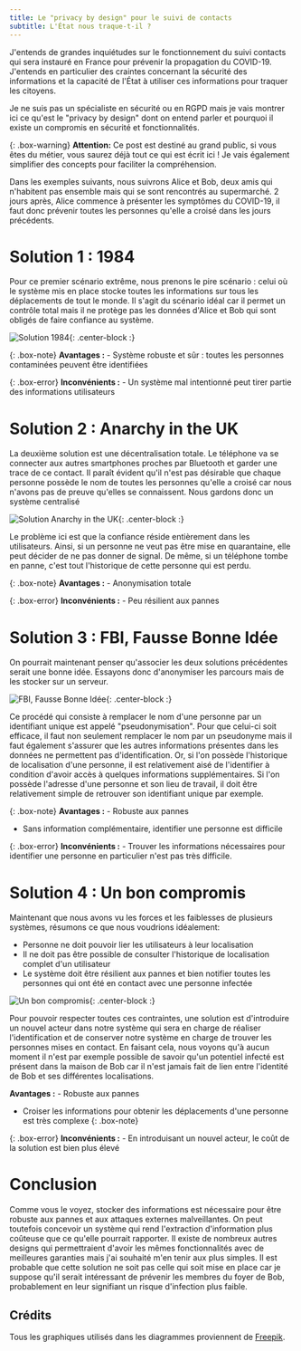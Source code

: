 ```yaml
---
title: Le "privacy by design" pour le suivi de contacts
subtitle: L'État nous traque-t-il ?
---
```


J'entends de grandes inquiétudes sur le fonctionnement du suivi contacts qui sera instauré en France pour prévenir la propagation du COVID-19. J'entends en particulier des craintes concernant la sécurité des informations et la capacité de l'État à utiliser ces informations pour traquer les citoyens.

Je ne suis pas un spécialiste en sécurité ou en RGPD mais je vais montrer ici ce qu'est le "privacy by design" dont on entend parler et pourquoi il existe un compromis en sécurité et fonctionnalités.

{: .box-warning}
**Attention:** Ce post est destiné au grand public, si vous êtes du métier, vous saurez déjà tout ce qui est écrit ici ! Je vais également simplifier des concepts pour faciliter la compréhension.

Dans les exemples suivants, nous suivrons Alice et Bob, deux amis qui n'habitent pas ensemble mais qui se sont rencontrés au supermarché. 2 jours après, Alice commence à présenter les symptômes du COVID-19, il faut donc prévenir toutes les personnes qu'elle a croisé dans les jours précédents.

# Solution 1 : 1984

Pour ce premier scénario extrême, nous prenons le pire scénario : celui où le système mis en place stocke toutes les informations sur tous les déplacements de tout le monde. Il s'agit du scénario idéal car il permet un contrôle total mais il ne protège pas les données d'Alice et Bob qui sont obligés de faire confiance au système.

![Solution 1984](/img/map_1.png){: .center-block :}

{: .box-note}
**Avantages :** - Système robuste et sûr : toutes les personnes contaminées peuvent être identifiées

{: .box-error}
**Inconvénients :** - Un système mal intentionné peut tirer partie des informations utilisateurs

# Solution 2 : Anarchy in the UK

La deuxième solution est une décentralisation totale. Le téléphone va se connecter aux autres smartphones proches par Bluetooth et garder une trace de ce contact. Il paraît évident qu'il n'est pas désirable que chaque personne possède le nom de toutes les personnes qu'elle a croisé car nous n'avons pas de preuve qu'elles se connaissent. Nous gardons donc un système centralisé

![Solution Anarchy in the UK](/img/map_2.png){: .center-block :}

Le problème ici est que la confiance réside entièrement dans les utilisateurs. Ainsi, si un personne ne veut pas être mise en quarantaine, elle peut décider de ne pas donner de signal. De même, si un téléphone tombe en panne, c'est tout l'historique de cette personne qui est perdu.

{: .box-note}
**Avantages :** - Anonymisation totale

{: .box-error}
**Inconvénients :** - Peu résilient aux pannes

# Solution 3 : FBI, Fausse Bonne Idée

On pourrait maintenant penser qu'associer les deux solutions précédentes serait une bonne idée. Essayons donc d'anonymiser les parcours mais de les stocker sur un serveur.

![FBI, Fausse Bonne Idée](/img/map_3.png){: .center-block :}

Ce procédé qui consiste à remplacer le nom d'une personne par un identifiant unique est appelé "pseudonymisation". Pour que celui-ci soit efficace, il faut non seulement remplacer le nom par un pseudonyme mais il faut également s'assurer que les autres informations présentes dans les données ne permettent pas d'identification. Or, si l'on possède l'historique de localisation d'une personne, il est relativement aisé de l'identifier à condition d'avoir accès à quelques informations supplémentaires. Si l'on possède l'adresse d'une personne et son lieu de travail, il doit être relativement simple de retrouver son identifiant unique par exemple.

{: .box-note}
**Avantages :** - Robuste aux pannes
- Sans information complémentaire, identifier une personne est difficile

{: .box-error}
**Inconvénients :** - Trouver les informations nécessaires pour identifier une personne en particulier n'est pas très difficile.

# Solution 4 : Un bon compromis

Maintenant que nous avons vu les forces et les faiblesses de plusieurs systèmes, résumons ce que nous voudrions idéalement:
- Personne ne doit pouvoir lier les utilisateurs à leur localisation
- Il ne doit pas être possible de consulter l'historique de localisation complet d'un utilisateur
- Le système doit être résilient aux pannes et bien notifier toutes les personnes qui ont été en contact avec une personne infectée

![Un bon compromis](/img/map_4.png){: .center-block :}

Pour pouvoir respecter toutes ces contraintes, une solution est d'introduire un nouvel acteur dans notre système qui sera en charge de réaliser l'identification et de conserver notre système en charge de trouver les personnes mises en contact. En faisant cela, nous voyons qu'à aucun moment il n'est par exemple possible de savoir qu'un potentiel infecté est présent dans la maison de Bob car il n'est jamais fait de lien entre l'identité de Bob et ses différentes localisations.

**Avantages :** - Robuste aux pannes
- Croiser les informations pour obtenir les déplacements d'une personne est très complexe
{: .box-note}

{: .box-error}
**Inconvénients :** - En introduisant un nouvel acteur, le coût de la solution est bien plus élevé

# Conclusion

Comme vous le voyez, stocker des informations est nécessaire pour être robuste aux pannes et aux attaques externes malveillantes. On peut toutefois concevoir un système qui rend l'extraction d'information plus coûteuse que ce qu'elle pourrait rapporter. Il existe de nombreux autres designs qui permettraient d'avoir les mêmes fonctionnalités avec de meilleures garanties mais j'ai souhaité m'en tenir aux plus simples. Il est probable que cette solution ne soit pas celle qui soit mise en place car je suppose qu'il serait intéressant de prévenir les membres du foyer de Bob, probablement en leur signifiant un risque d'infection plus faible.

## Crédits

Tous les graphiques utilisés dans les diagrammes proviennent de [Freepik](http://www.freepik.com).
